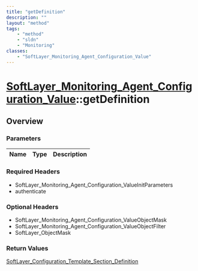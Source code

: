 ```yaml
---
title: "getDefinition"
description: ""
layout: "method"
tags:
    - "method"
    - "sldn"
    - "Monitoring"
classes:
    - "SoftLayer_Monitoring_Agent_Configuration_Value"
---
```

# [SoftLayer_Monitoring_Agent_Configuration_Value](/reference/services/SoftLayer_Monitoring_Agent_Configuration_Value)::getDefinition




## Overview 


### Parameters 
|Name | Type | Description |
| --- | --- | --- |


### Required Headers
* SoftLayer_Monitoring_Agent_Configuration_ValueInitParameters
* authenticate

### Optional Headers
* SoftLayer_Monitoring_Agent_Configuration_ValueObjectMask
* SoftLayer_Monitoring_Agent_Configuration_ValueObjectFilter
* SoftLayer_ObjectMask

### Return Values
<a href='/reference/datatypes/SoftLayer_Configuration_Template_Section_Definition'>SoftLayer_Configuration_Template_Section_Definition </a>

